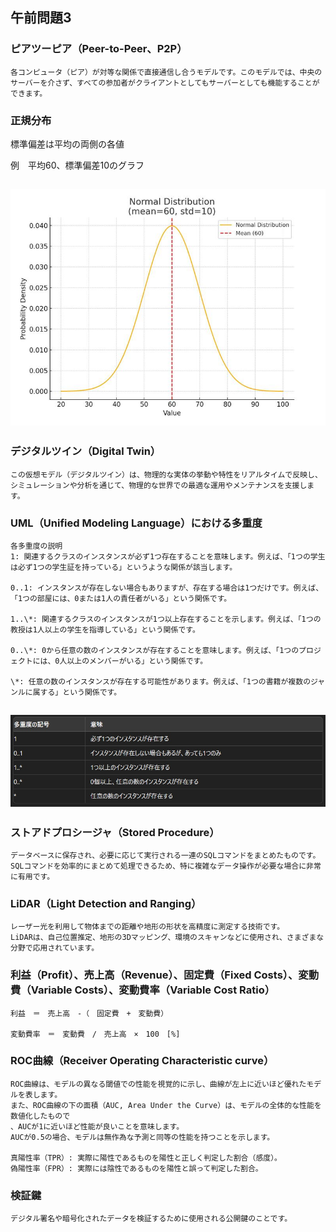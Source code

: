 ## 午前問題3

### ピアツーピア（Peer-to-Peer、P2P）

    各コンピュータ（ピア）が対等な関係で直接通信し合うモデルです。このモデルでは、中央のサーバーを介さず、すべての参加者がクライアントとしてもサーバーとしても機能することができます。

### 正規分布

標準偏差は平均の両側の各値

例　平均60、標準偏差10のグラフ

## ![normal_distribution_mean_60_std_10.jpg](/応用情報/R5春/normal_distribution_mean_60_std_10.jpg "normal_distribution_mean_60_std_10.jpg")

### デジタルツイン（Digital Twin）

    この仮想モデル（デジタルツイン）は、物理的な実体の挙動や特性をリアルタイムで反映し、
    シミュレーションや分析を通じて、物理的な世界での最適な運用やメンテナンスを支援します。

### UML（Unified Modeling Language）における多重度

    各多重度の説明
    1: 関連するクラスのインスタンスが必ず1つ存在することを意味します。例えば、「1つの学生は必ず1つの学生証を持っている」というような関係が該当します。

    0..1: インスタンスが存在しない場合もありますが、存在する場合は1つだけです。例えば、「1つの部屋には、0または1人の責任者がいる」という関係です。

    1..\*: 関連するクラスのインスタンスが1つ以上存在することを示します。例えば、「1つの教授は1人以上の学生を指導している」という関係です。

    0..\*: 0から任意の数のインスタンスが存在することを意味します。例えば、「1つのプロジェクトには、0人以上のメンバーがいる」という関係です。

    \*: 任意の数のインスタンスが存在する可能性があります。例えば、「1つの書籍が複数のジャンルに属する」という関係です。

## ![多重度.jpg](/応用情報/R5春/多重度.jpg "多重度.jpg")

### ストアドプロシージャ（Stored Procedure）

    データベースに保存され、必要に応じて実行される一連のSQLコマンドをまとめたものです。
    SQLコマンドを効率的にまとめて処理できるため、特に複雑なデータ操作が必要な場合に非常に有用です。

### LiDAR（Light Detection and Ranging）

    レーザー光を利用して物体までの距離や地形の形状を高精度に測定する技術です。
    LiDARは、自己位置推定、地形の3Dマッピング、環境のスキャンなどに使用され、さまざまな分野で応用されています。

### 利益（Profit）、売上高（Revenue）、固定費（Fixed Costs）、変動費（Variable Costs）、変動費率（Variable Cost Ratio）

    利益　＝　売上高　-（　固定費　+　変動費）

    変動費率　＝　変動費　/　売上高　×　100　[%]

### ROC曲線（Receiver Operating Characteristic curve）

    ROC曲線は、モデルの異なる閾値での性能を視覚的に示し、曲線が左上に近いほど優れたモデルを表します。
    また、ROC曲線の下の面積（AUC, Area Under the Curve）は、モデルの全体的な性能を数値化したもので
    、AUCが1に近いほど性能が良いことを意味します。
    AUCが0.5の場合、モデルは無作為な予測と同等の性能を持つことを示します。

    真陽性率（TPR）: 実際に陽性であるものを陽性と正しく判定した割合（感度）。
    偽陽性率（FPR）: 実際には陰性であるものを陽性と誤って判定した割合。

### 検証鍵

    デジタル署名や暗号化されたデータを検証するために使用される公開鍵のことです。
